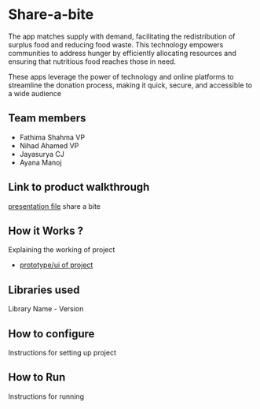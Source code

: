 # Share-a-bite
The app matches supply with demand, facilitating the redistribution of surplus food and reducing food waste. This technology empowers communities to address hunger by efficiently allocating resources and ensuring that nutritious food reaches those in need.​

These apps leverage the power of technology and online platforms to streamline the donation process, making it quick, secure, and accessible to a wide audience​

## Team members
- Fathima Shahma VP
- Nihad Ahamed VP
- Jayasurya CJ
- Ayana Manoj
## Link to product walkthrough
[presentation file](./shareabite.pptx)
 share a bite

## How it Works ?
Explaining the working of project
- [prototype/ui of project](./prototype(UI).mp4)


## Libraries used
Library Name - Version

## How to configure
Instructions for setting up project

## How to Run
Instructions for running
